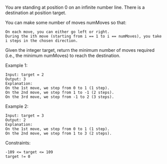 You are standing at position 0 on an infinite number line. There is a destination at position target.

You can make some number of moves numMoves so that:

    On each move, you can either go left or right.
    During the ith move (starting from i == 1 to i == numMoves), you take i steps in the chosen direction.

Given the integer target, return the minimum number of moves required (i.e., the minimum numMoves) to reach the destination.

Example 1:

    Input: target = 2
    Output: 3
    Explanation:
    On the 1st move, we step from 0 to 1 (1 step).
    On the 2nd move, we step from 1 to -1 (2 steps).
    On the 3rd move, we step from -1 to 2 (3 steps).

Example 2:

    Input: target = 3
    Output: 2
    Explanation:
    On the 1st move, we step from 0 to 1 (1 step).
    On the 2nd move, we step from 1 to 3 (2 steps).

Constraints:

    -109 <= target <= 109
    target != 0
